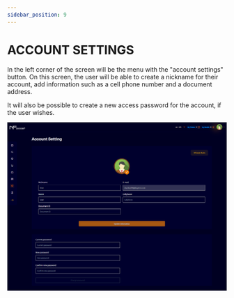 ```yaml
---
sidebar_position: 9
---
```


# ACCOUNT SETTINGS

In the left corner of the screen will be the menu with the "account settings" button. On this screen, the user will be able to create a nickname for their account, add information such as a cell phone number and a document address.

It will also be possible to create a new access password for the account, if the user wishes.

![1](assets/novateladesettings.png)
